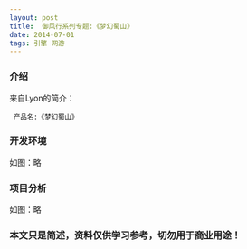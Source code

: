 ```yaml
---
layout: post
title:  御风行系列专题:《梦幻蜀山》
date: 2014-07-01
tags: 引擎 网游
---
```



### 介绍


来自Lyon的简介：

	 产品名:《梦幻蜀山》




### 开发环境

如图：略

### 项目分析

如图：略



### 本文只是简述，资料仅供学习参考，切勿用于商业用途！